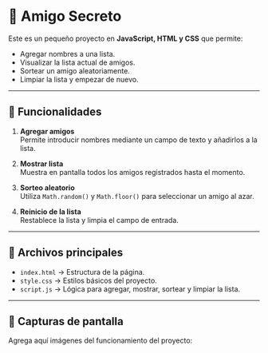 # 🎯 Amigo Secreto

Este es un pequeño proyecto en **JavaScript, HTML y CSS** que permite:
- Agregar nombres a una lista.
- Visualizar la lista actual de amigos.
- Sortear un amigo aleatoriamente.
- Limpiar la lista y empezar de nuevo.

---

## 🚀 Funcionalidades

1. **Agregar amigos**  
   Permite introducir nombres mediante un campo de texto y añadirlos a la lista.

2. **Mostrar lista**  
   Muestra en pantalla todos los amigos registrados hasta el momento.

3. **Sorteo aleatorio**  
   Utiliza `Math.random()` y `Math.floor()` para seleccionar un amigo al azar.

4. **Reinicio de la lista**  
   Restablece la lista y limpia el campo de entrada.

---
## 📂 Archivos principales

- `index.html` → Estructura de la página.  
- `style.css` → Estilos básicos del proyecto.  
- `script.js` → Lógica para agregar, mostrar, sortear y limpiar la lista.

---

## 📸 Capturas de pantalla

Agrega aquí imágenes del funcionamiento del proyecto:

